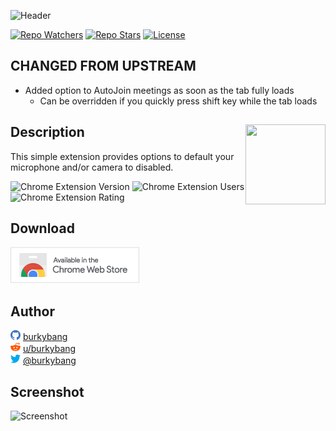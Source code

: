 ![Header](image/Large%20Promo%20Tile.png "Header")

[![Repo Watchers](https://img.shields.io/github/watchers/burkybang/Google-Meet-Auto-Disable-Mic-Cam?style=social)](../../watchers)
[![Repo Stars](https://img.shields.io/github/stars/burkybang/Google-Meet-Auto-Disable-Mic-Cam?style=social)](../../stargazers)
[![License](https://img.shields.io/github/license/burkybang/Google-Meet-Auto-Disable-Mic-Cam?logo=github)](LICENSE)

## CHANGED FROM UPSTREAM
* Added option to AutoJoin meetings as soon as the tab fully loads
  * Can be overridden if you quickly press shift key while the tab loads

## Description [<img src="https://raw.githubusercontent.com/burkybang/Google-Meet-Auto-Disable-Camera/master/icon/icon128.png" align="right" width="128" height="128"/>](https://chrome.google.com/webstore/detail/dgggcpmnponfpgnifbdohajbdkbgjlhd)

This simple extension provides options to default your microphone and/or camera to disabled.

![Chrome Extension Version](https://img.shields.io/chrome-web-store/v/dgggcpmnponfpgnifbdohajbdkbgjlhd?label=version&logo=google-chrome&logoColor=ffce43)
![Chrome Extension Users](https://img.shields.io/chrome-web-store/users/dgggcpmnponfpgnifbdohajbdkbgjlhd?&logo=google-chrome&logoColor=ffce43)
![Chrome Extension Rating](https://img.shields.io/chrome-web-store/stars/dgggcpmnponfpgnifbdohajbdkbgjlhd?logo=google-chrome&logoColor=ffce43)

## Download

[![Google Chrome](https://github.com/burkybang/burkybang/raw/master/Images/chrome-web-store.png "Google Chrome")](https://chrome.google.com/webstore/detail/dgggcpmnponfpgnifbdohajbdkbgjlhd)

## Author

![GitHub](https://github.com/burkybang/burkybang/raw/master/Images/github16.png "GitHub") [burkybang](https://github.com/burkybang)  
![Reddit](https://github.com/burkybang/burkybang/raw/master/Images/reddit16.png "Reddit") [u/burkybang](https://reddit.com/u/burkybang)  
![Twitter](https://github.com/burkybang/burkybang/raw/master/Images/twitter16.png "Twitter") [@burkybang](https://twitter.com/burkybang)

## Screenshot

![Screenshot](image/Marquee%20Promo%20Tile.png "Screenshot")
